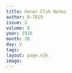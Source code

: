 ```yaml
---
title: Honor Club Notes
author: B-7819
issue: 2
volume: 8
year: 1916
month: 30
day: V
tags:
layout: page.njk
image:
---
```



